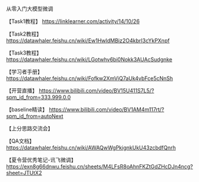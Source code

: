 从零入门大模型微调

【Task1教程】 https://linklearner.com/activity/14/10/26

【Task2教程】 https://datawhaler.feishu.cn/wiki/Ew1HwldMBiz2O4kbrI3cYkPXnpf

【Task3教程】 https://datawhaler.feishu.cn/wiki/LGotwhv6bi0Nokk3AUAcSudgnke

【学习者手册】 https://datawhaler.feishu.cn/wiki/Fofkw2XmViQ7aUk4vbFce5cNnSh

【开营直播】 https://www.bilibili.com/video/BV15U411S7L5/?spm_id_from=333.999.0.0

【baseline精读】 https://www.bilibili.com/video/BV1AM4m117rt/?spm_id_from=autoNext

【上分思路交流会】 

【QA文档】 https://datawhaler.feishu.cn/wiki/AWAQwWgPkignkUkU43zcbdfQnrh

【夏令营优秀笔记-讯飞微调】 https://exn8g66dnwu.feishu.cn/sheets/M4LFsR8oAhnFKZtGdZHcDJn4ncg?sheet=JTUtX2
